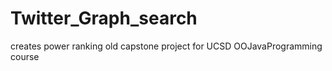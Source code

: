 # Twitter_Graph_search
creates power ranking 
old capstone project for UCSD OOJavaProgramming course
